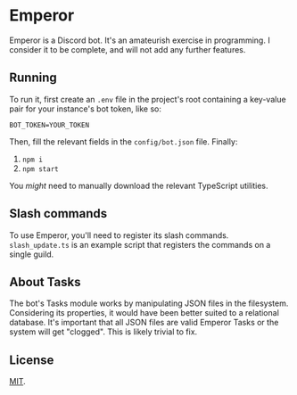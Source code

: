 # Emperor

Emperor is a Discord bot. It's an amateurish exercise in programming. I consider
it to be complete, and will not add any further features. 

## Running

To run it, first create an `.env` file in the project's root containing a
key-value pair for your instance's bot token, like so:

```
BOT_TOKEN=YOUR_TOKEN
```

Then, fill the relevant fields in the `config/bot.json` file. Finally:

1. `npm i`
2. `npm start`

You *might* need to manually download the relevant TypeScript utilities.

## Slash commands

To use Emperor, you'll need to register its slash commands. `slash_update.ts` is
an example script that registers the commands on a single guild.

## About Tasks

The bot's Tasks module works by manipulating JSON files in the filesystem.
Considering its properties, it would have been better suited to a relational
database. It's important that all JSON files are valid Emperor Tasks or the
system will get "clogged". This is likely trivial to fix.

## License

[MIT](https://spdx.org/licenses/MIT.html).